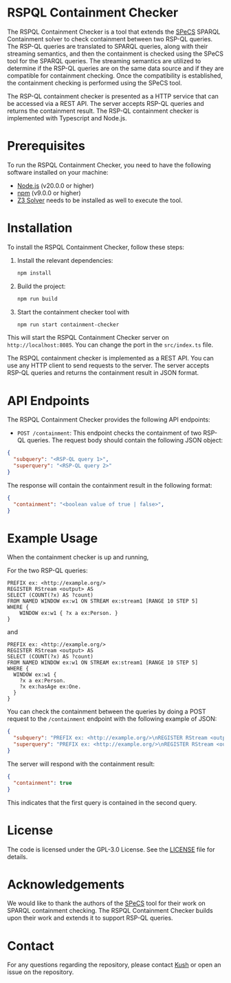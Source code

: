 # RSPQL Containment Checker

The RSPQL Containment Checker is a tool that extends the [SPeCS](https://github.com/mirkospasic/SpeCS) SPARQL Containment solver to check containment between two RSP-QL queries. The RSP-QL queries are translated to SPARQL queries, along with their streaming semantics, and then the containment is checked using the SPeCS tool for the SPARQL queries. The streaming semantics are utilized to determine if the RSP-QL queries are on the same data source and if they are compatible for containment checking.
Once the compatibility is established, the containment checking is performed using the SPeCS tool. 

The RSP-QL containment checker is presented as a HTTP service that can be accessed via a REST API. The server accepts RSP-QL queries and returns the containment result. The RSP-QL containment checker is implemented with Typescript and Node.js. 

# Prerequisites
To run the RSPQL Containment Checker, you need to have the following software installed on your machine:
- [Node.js](https://nodejs.org/en/) (v20.0.0 or higher)
- [npm](https://www.npmjs.com/) (v9.0.0 or higher)
- [Z3 Solver](https://github.com/Z3Prover/z3) needs to be installed as well to execute the tool.

# Installation
To install the RSPQL Containment Checker, follow these steps:

1. Install the relevant dependencies:
   ```bash
   npm install
   ```
2. Build the project:
   ```bash
   npm run build
   ```
3. Start the containment checker tool with
   ```bash
   npm run start containment-checker
   ```
This will start the RSPQL Containment Checker server on `http://localhost:8085`. You can change the port in the `src/index.ts` file.

The RSPQL containment checker is implemented as a REST API. You can use any HTTP client to send requests to the server. The server accepts RSP-QL queries and returns the containment result in JSON format.

# API Endpoints

The RSPQL Containment Checker provides the following API endpoints:
- `POST /containment`: This endpoint checks the containment of two RSP-QL queries. The request body should contain the following JSON object:
```json
{
  "subquery": "<RSP-QL query 1>",
  "superquery": "<RSP-QL query 2>"
}
```
The response will contain the containment result in the following format:
```json
{
  "containment": "<boolean value of true | false>",
}
```

# Example Usage

When the containment checker is up and running,

For the two RSP-QL queries:
```sparql
PREFIX ex: <http://example.org/>
REGISTER RStream <output> AS
SELECT (COUNT(?x) AS ?count)
FROM NAMED WINDOW ex:w1 ON STREAM ex:stream1 [RANGE 10 STEP 5]
WHERE {
    WINDOW ex:w1 { ?x a ex:Person. }
}
```
and

```sparql
PREFIX ex: <http://example.org/>
REGISTER RStream <output> AS
SELECT (COUNT(?x) AS ?count)
FROM NAMED WINDOW ex:w1 ON STREAM ex:stream1 [RANGE 10 STEP 5]
WHERE {
  WINDOW ex:w1 { 
    ?x a ex:Person.
    ?x ex:hasAge ex:One.
  }
}
```
You can check the containment between the queries by doing a POST request to the `/containment` endpoint with the following example of JSON:
```json
{
  "subquery": "PREFIX ex: <http://example.org/>\nREGISTER RStream <output> AS\nSELECT (COUNT(?x) AS ?count)\nFROM NAMED WINDOW ex:w1 ON STREAM ex:stream1 [RANGE 10 STEP 5]\nWHERE {\n    WINDOW ex:w1 { ?x a ex:Person. }\n}",
  "superquery": "PREFIX ex: <http://example.org/>\nREGISTER RStream <output> AS\nSELECT (COUNT(?x) AS ?count)\nFROM NAMED WINDOW ex:w1 ON STREAM ex:stream1 [RANGE 10 STEP 5]\nWHERE {\n  WINDOW ex:w1 { \n    ?x a ex:Person.\n    ?x ex:hasAge ex:One.\n  }\n}"
}
```

The server will respond with the containment result:
```json
{
  "containment": true
}
```
This indicates that the first query is contained in the second query.


# License
The code is licensed under the GPL-3.0 License. See the [LICENSE](LICENSE) file for details.

# Acknowledgements
We would like to thank the authors of the [SPeCS](https://github.com/mirkospasic/SpeCS) tool for their work on SPARQL containment checking. The RSPQL Containment Checker builds upon their work and extends it to support RSP-QL queries. 

# Contact
For any questions regarding the repository, please contact [Kush](mailto:kushbisen@proton.me) or open an issue on the repository.